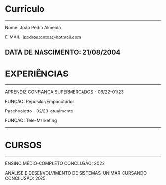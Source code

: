 # Currículo
---

 Nome: João Pedro Almeida

 E-MAIL: jpedroasantos@hotmail.com

 DATA DE NASCIMENTO: 21/08/2004
---

# EXPERIÊNCIAS
---
APRENDIZ CONFIANÇA SUPERMERCADOS - 06/22-01/23

FUNÇÃO: Repositor/Empacotador

Paschoalotto - 02/23-atualmente

FUNÇÃO: Tele-Marketing

---

# CURSOS
---
ENSINO MÉDIO-COMPLETO
CONCLUSÃO: 2022

ANÁLISE E DESENVOLVIMENTO DE SISTEMAS-UNIMAR-CURSANDO
CONCLUSÃO: 2025

